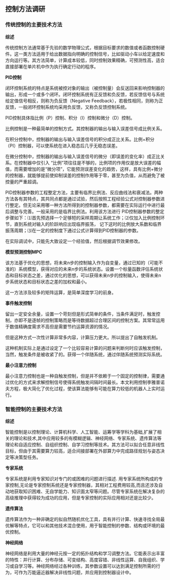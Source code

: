 ## **控制方法调研**

### **传统控制的主要技术方法**

**综述**

传统控制方法通常基于先验的数学物理公式，根据目标要求的数值或者函数控制硬件。这一类方法适用于给出数据指向明确的控制信号，比如驱动小车以给定速度和方向运行等。其方法简单，计算成本较低，同时控制效果精确，可预测性高，适合直接部署在单片机中作为执行确定行动的程序。

**PID控制**

闭环控制系统的特点是系统被控对象的输出（被控制量）会反送回来影响控制器的输出，形成一个或多个闭环。闭环控制系统有正反馈和负反馈，若反馈信号与系统给定值信号相反，则称为负反馈（Negative Feedback），若极性相同，则称为正反馈，一般闭环控制系统均采用负反馈，又称负反馈控制系统。

PID控制具体指比例（P）控制、积分（I）控制和微分（D）控制。

比例控制是一种最简单的控制方式。其控制器的输出与输入误差信号成比例关系。

在积分控制中，控制器的输出与输入误差信号的积分成正比关系。比例+积分（PI）控制器，可以使系统在进入稳态后几乎无稳态误差。

在微分控制中，控制器的输出与输入误差信号的微分（即误差的变化率）成正比关系。在控制器中仅引入 “比例”项往往是不够的，比例项的作用仅是放大误差的幅值，而需要增加的是“微分项”，它能预测误差变化的趋势，这样，具有比例+微分的控制器，就能够提前使抑制误差的控制作用等于零，甚至为负值，从而避免了被控量的严重超调。

PID控制器参数的工程整定方法，主要有临界比例法、反应曲线法和衰减法。两种方法各有其特点，其共同点都是通过试验，然后按照工程经验公式对控制器参数进行整定。但无论采用哪一种方法所得到的控制器参数，都需要在实际运行中进行最后调整与完善。一般采用的是临界比例法。利用该方法进行 PID控制器参数的整定步骤如下：⑴首先预选择一个足够短的采样周期让系统工作；⑵仅加入比例控制环节，直到系统对输入的阶跃响应出现临界振荡， 记下这时的比例放大系数和临界振荡周期；⑶在一定的控制度下通过公式计算得到PID控制器的参数。

在实际调试中，只能先大致设定一个经验值，然后根据调节效果修改。

**模型预测控制MPC**

该方法基于优化的思想，将未来n步的控制输入作为自变量，通过已知的（可能不准的）系统模型，获得对应的未来n步的系统状态。设置一个标量函数评估系统状态和目标状态之差，通过优化的思想，可以获得未来n步的控制输入，使得未来n步系统状态和目标状态之差的加权和最小。

这一方法涉及较多的矩阵运算，是简单深度学习的前身。

**事件触发控制**

留出一定安全余量，设置一个苛刻但是形式简单的条件，当条件满足时，触发控制，亦即不是逐帧的控制策略而是等待数据超过合理区间的控制方案。其常常运用于数值精确度需求不高但是需要节约运算资源的情况。

但是这种方式一次性计算非常多内容，计算压力更大。所以提出了自触发机制。

这种机制实际上是通过设定了一个比较容易计算的问题来判断何时应该触发控制，当然，触发条件是被收紧了的。获得一个伴随系统，通过伴随系统预测实际系统。

**最小注意力控制**

最小注意力控制也是一种自触发控制，但是并不依赖于一个固定的控制律，需要通过优化的方式来求解控制信号使得系统触发间隔时间最长。本文利用控制李雅普诺夫方程，极大简化了优化过程，使该算法能够有可能在算力较低的机器人上实时运行。



### **智能控制的主要技术方法**

**综述**

智能控制是以控制理论、计算机科学、人工智能、运筹学等学科为基础,扩展了相关的理论和技术,其中应用较多的有模糊逻辑、神经网络、专家系统、遗传算法等理论和自适应控制、自组织控制、自学习控制等技术。其方法可以拟合任意非线性目标，但由于其需要算力较高，适合间接部署在外部算力中完成路径规划与姿态决定等决策型任务。

**专家系统**

专家系统是利用专家知识对专门的或困难的问题进行描述. 用专家系统所构成的专家控制,无论是专家控制系统还是专家控制器，其相对工程费用较高,而且还涉及自动地获取知识困难、无自学能力、知识面太窄等问题。尽管专家系统在解决复杂的高级推理中获得较为成功的应用，但是专家控制的实际应用相对还是比较少。

**遗传算法**

遗传算法作为一种非确定的拟自然随机优化工具，具有并行计算、快速寻找全局最优解等特点，它可以和其他技术混合使用，用于智能控制的参数、结构或环境的最优控制。

**神经网络**

神经网络是利用大量的神经元按一定的拓扑结构和学习调整方法。它能表示出丰富的特性：并行计算、分布存储、可变结构、高度容错、非线性运算、自我组织、学习或自学习等。神经网络经过各种训练，其参数设置可以达到满足控制所需的行为，可作为万能逼近器解决非线性问题，并应用到控制器设计中。
